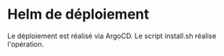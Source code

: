 # Helm de déploiement

Le déploiement est réalisé via ArgoCD.
Le script install.sh réalise l'opération.
